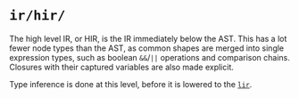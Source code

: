 # `ir/hir/`

The high level IR, or HIR, is the IR immediately below the AST.
This has a lot fewer node types than the AST, as common shapes are
merged into single expression types, such as boolean `&&`/`||` operations
and comparison chains. Closures with their captured variables are also
made explicit.

Type inference is done at this level, before it is lowered to the
[`lir`](../lir/).
